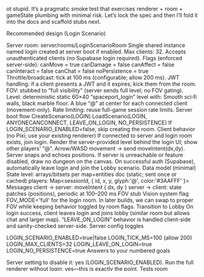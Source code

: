 ot stupid. It’s a pragmatic smoke test that exercises renderer + room + gameState plumbing with minimal risk. Let’s lock the spec and then I’ll fold it into the docs and scaffold stubs next.

Recommended design (Login Scenario)

Server room: server/rooms/LoginScenarioRoom
Single shared instance named login created at server boot if enabled.
Max clients: 32.
Accepts unauthenticated clients (no Supabase login required).
Flags (enforced server-side):
canMove = true
canDamage = false
canAffect = false
canInteract = false
canChat = false
noPersistence = true
Throttle/broadcast: tick at 100 ms (configurable; allow 200 ms).
JWT handling: if a client presents a JWT and it expires, kick them from the room.
FOV: stubbed to “full visibility” (server sends full level; no FOV gating).
Level: deterministic static 60×40 “spaceport_login” level with:
Smooth sci‑fi walls, black marble floor.
A blue “@” at center for each connected client (movement-only).
Rate limiting: reuse full-game session rate limits.
Server boot flow
CreateScenario(LOGIN)
LoadScenario(LOGIN, ANYONECANCONNECT, LEAVE_ON_LOGIN, NO_PERSISTENCE)
If LOGIN_SCENARIO_ENABLED=false, skip creating the room.
Client behavior (no Pixi; use your existing renderer)
If connected to server and login room exists, join login.
Render the server-provided level behind the login UI; show other players’ “@”.
Arrow/WASD movement → send moveIntent(dx,dy). Server snaps and echoes positions.
If server is unreachable or feature disabled, draw no dungeon on the canvas.
On successful auth (Supabase), automatically leave login and join the Lobby scenario.
Data model (minimal)
State
level: arrays/bitsets per map+entities doc (static; sent once or cached)
players: Map<sessionId, { id, x, y, glyph:'@', color:'#3AAFFF' }>
Messages
client → server: moveIntent { dx, dy }
server → client: state patches (positions), periodic at 100–200 ms
FOV stub
Vision system flag FOV_MODE='full' for the login room. In later builds, we can swap to proper FOV while keeping behavior toggled by room flags.
Transition to Lobby
On login success, client leaves login and joins lobby (similar room but allows chat and larger map). “LEAVE_ON_LOGIN” behavior is handled client-side and sanity-checked server-side.
Server config toggles

LOGIN_SCENARIO_ENABLED=true|false
LOGIN_TICK_MS=100 (allow 200)
LOGIN_MAX_CLIENTS=32
LOGIN_LEAVE_ON_LOGIN=true
LOGIN_NO_PERSISTENCE=true
Answers to your numbered goals

Server setting to disable it: yes (LOGIN_SCENARIO_ENABLED).
Run the full renderer without login: yes—this is exactly the point.
Tests room functionality before the lobby: yes—basic join, state sync, movement, rate-limits.
Tests server↔client gameState without auth: yes—unauth join, movement, state deltas; plus JWT kick path if token provided.
Open confirmations (quick yes/no)

Show all players’ “@” to each other in login room: yes (as per your note).
Center spawn: place each new client at center (W/2,H/2) and allow movement across open floor. OK?
Colors: fixed blue “@” (#3AAFFF) for everyone, for simplicity. OK?
Throttle default 100 ms, configurable to 200 ms: OK?
Static level source: use a dedicated function in shared/dungeon/generator.js named makeSpaceportLoginLevel() to return the 60×40 arrays/bitsets. OK?
Implementation plan (doc‑first, then stubs)

Update docs (no code yet):
docs/generation_pipeline.md: add “Special Scenarios: Login Scenario” section describing flags, data flow, and boot behavior.
docs/map_and_entities_architecture.md: add a short “FOV stub” note and room flags block.
Scaffold (tiny, JS-only, ≤150 LOC each):
server/rooms/LoginScenarioRoom.js with config guard, movement-only logic, tick throttle, JWT kick hook, full-visibility mode.
shared/dungeon/generator.js: add makeSpaceportLoginLevel() returning the static 60×40 level.
client/routes/login.js: conditional join of login room; leave on auth; render behind login UI.
No persistence, no HTML/CSS changes.
If you confirm the five OKs above, I’ll update the docs and scaffold the stubs accordingly.

Tiny joke: It’s not a lobby, it’s a pre‑party. Everyone shows up, nobody talks, and the only dance move allowed is the cardinal step.